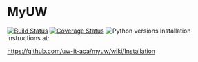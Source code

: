 # MyUW

[![Build Status](https://github.com/uw-it-aca/myuw/workflows/Build%2C%20Test%20and%20Deploy/badge.svg)](https://github.com/uw-it-aca/myuw/actions)
[![Coverage Status](https://coveralls.io/repos/github/uw-it-aca/myuw/badge.svg?branch=main)](https://coveralls.io/github/uw-it-aca/myuw?branch=main)
![Python versions](https://img.shields.io/badge/python-3.10-blue.svg)
Installation instructions at:

https://github.com/uw-it-aca/myuw/wiki/Installation
